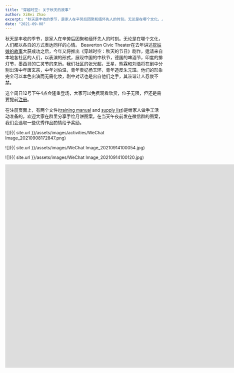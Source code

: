 ```yaml
---
title: "穿越时空: 关于秋天的故事"
author: XiBei Zhao
excerpt: "秋天是丰收的季节，是家人在辛劳后团聚和缅怀先人的时刻。无论是在哪个文化，人们都以各自的方式表达同样的心情。 Beaverton Civic Theater在去年讲述灰姑娘的故事大获成功之后，今年又将推出《穿越时空：秋天的节日》剧作，邀请来自本地各社区的人们，以表演的形式，展现中国的中秋节，德国的啤酒节，印度的排灯节，墨西哥的亡灵节的来历。"
date: "2021-09-08"
---
```


秋天是丰收的季节，是家人在辛劳后团聚和缅怀先人的时刻。无论是在哪个文化，人们都以各自的方式表达同样的心情。 Beaverton Civic Theater在去年讲述[灰姑娘的故事](http://www.beavertoncivictheatre.org/cinderella-project.html)大获成功之后，今年又将推出《穿越时空：秋天的节日》剧作，邀请来自本地各社区的人们，以表演的形式，展现中国的中秋节，德国的啤酒节，印度的排灯节，墨西哥的亡灵节的来历。我们社区的张光超，王星，熊霖和刘浩将在剧中分别出演中年唐玄宗，中年刘伯温，青年贵妃杨玉环，青年造反朱元璋。他们的形象完全可以本色出演而无需化妆，剧中对话也是出自他们之手，其诙谐让人忍俊不禁。

这个周日12号下午4点会隆重登场，大家可以免费观看欣赏，位子无限，但还是需要提前[注册](http://www.beavertoncivictheatre.org/time-travelers-fall-festivals.html)。

在注册页面上，有两个文件([training manual](http://www.beavertoncivictheatre.org/uploads/1/0/4/6/10469435/time_travelers_fall_festival_training_manual.pdf) and [supply list](http://www.beavertoncivictheatre.org/uploads/1/0/4/6/10469435/fall_festivals_mission_supply_list.pdf))是给家人做手工活动准备的，欢迎大家在群里分享手绘月饼图案。在当天午夜前发在微信群的图案，我们会选取一些优秀作品酌情给予奖励。

![]({{ site.url }}/assets/images/activities/WeChat Image_20210908172847.png)

![]({{ site.url }}/assets/images/WeChat Image_20210914100054.jpg)

![]({{ site.url }}/assets/images/WeChat Image_20210914100120.jpg)

<iframe width="1691" height="649" src="https://www.youtube.com/embed/sjZ1dQNJtQI" title="YouTube video player" frameborder="0" allow="accelerometer; autoplay; clipboard-write; encrypted-media; gyroscope; picture-in-picture" allowfullscreen></iframe>
